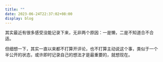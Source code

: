 ```yaml
---
title: ""
date: 2023-06-24T22:37:02+08:00
display: blog
---
```


其实最近有很多感受没能记录下来，无非两个原因：一是懒，二是不知道合不合适。

但细想一下，其实一直以来都不打算开评论，也不打算主动说这个事，类似于一个半公开的状态，或许即时记录自己的想法才是最重要的，就想现在。
